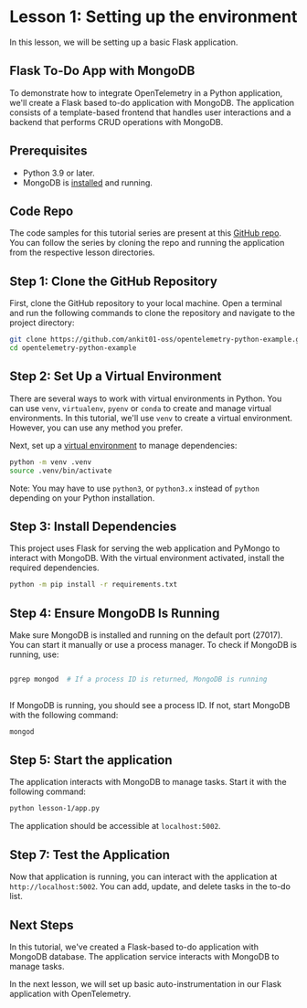 # Lesson 1: Setting up the environment

In this lesson, we will be setting up a basic Flask application.

## Flask To-Do App with MongoDB

To demonstrate how to integrate OpenTelemetry in a Python application, we'll create a Flask based to-do application with MongoDB. The application consists of a template-based frontend that handles user interactions and a backend that performs CRUD operations with MongoDB.

## Prerequisites

- Python 3.9 or later.
- MongoDB is [installed](https://www.mongodb.com/docs/manual/administration/install-community/) and running.

## Code Repo

The code samples for this tutorial series are present at this [GitHub repo](https://github.com/SigNoz/opentelemetry-python-example). You can follow the series by cloning the repo and running the application from the respective lesson directories.

## Step 1: Clone the GitHub Repository

First, clone the GitHub repository to your local machine. Open a terminal and run the following commands to clone the repository and navigate to the project directory:

```bash
git clone https://github.com/ankit01-oss/opentelemetry-python-example.git
cd opentelemetry-python-example
```

## Step 2: Set Up a Virtual Environment

There are several ways to work with virtual environments in Python. You can use `venv`, `virtualenv`, `pyenv` or `conda` to create and manage virtual environments. In this tutorial, we'll use `venv` to create a virtual environment. However, you can use any method you prefer.

Next, set up a [virtual environment](https://docs.python.org/3/library/venv.html) to manage dependencies:

```bash
python -m venv .venv
source .venv/bin/activate
```

Note: You may have to use `python3`, or `python3.x` instead of `python` depending on your Python installation.

## Step 3: Install Dependencies

This project uses Flask for serving the web application and PyMongo to interact with MongoDB. With the virtual environment activated, install the required dependencies. 

```bash
python -m pip install -r requirements.txt
```

## Step 4: Ensure MongoDB Is Running

Make sure MongoDB is installed and running on the default port (27017). You can start it manually or use a process manager. To check if MongoDB is running, use:

```bash

pgrep mongod  # If a process ID is returned, MongoDB is running
 
```

If MongoDB is running, you should see a process ID. If not, start MongoDB with the following command:

```bash
mongod
```

## Step 5: Start the application

The application interacts with MongoDB to manage tasks. Start it with the following command:

```bash
python lesson-1/app.py
```

The application should be accessible at `localhost:5002`.

## Step 7: Test the Application

Now that application is running, you can interact with the application at `http://localhost:5002`. You can add, update, and delete tasks in the to-do list.

## Next Steps

In this tutorial, we've created a Flask-based to-do application with MongoDB database. The application service interacts with MongoDB to manage tasks.

In the next lesson, we will set up basic auto-instrumentation in our Flask application with OpenTelemetry.

